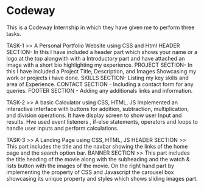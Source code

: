 # Codeway

This is a Codeway Internship in which they have given me to perform three tasks.

TASK-1 >> A Personal Portfolio Website using CSS and Html
HEADER SECTION- In this I have included a header part which shows your name or a logo at the top 
alongwith with a Introductory part and have attached an image with a short bio highlighting my experience.
PROJECT SECTION- In this I have included a Project Title, Description, and Images Showcasing my work or projects i have done. 
SKILLS SECTION- Listing my key skills and area of Experience.
CONTACT SECTION - Including a contact form for any queries.
FOOTER SECTION - Adding any additionals links and information.

TASK-2 >> A basic Calculator using CSS, HTML, JS
Implemented an interactive interface with buttons for addition, subtraction, multiplication, and division operations.
It have display screen  to show user Input and results. 
Hve used event listeners , if-else statements, operators and loops to handle user inputs and perform calculations. 

TASK-3 >> A Landing Page using CSS, HTML, JS
HEADER SECTION >> This part includes the title and the navbar showing the links of the home page and the search option bar.
BANNER SECTION >> This part includes the title heading of the movie along with the subheading and the watch & lists button
with the images of the movie.
On the right hand part  by implementing the property of CSS and Javascript the carousel box showcasing its unique property and styles
which shows sliding images part.




